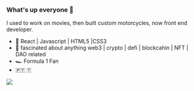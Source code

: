 ### What's up everyone 👋

I used to work on movies, then built custom motorcycles, now front end developer. 

- 🔧 React | Javascript | HTML5 |CSS3
- 💬 fascinated about anything web3 | crypto | defi | blockcahin | NFT | DAO related
- 🏎️ Formula 1 Fan
- 🇵🇹 🇹

[<img src="https://img.shields.io/badge/LinkedIn-0077B5?style=for-the-badge&logo=linkedin&logoColor=white"/>](https://www.linkedin.com/in/mpenajoia/)

<!--
**mpenajoia/mpenajoia** is a ✨ _special_ ✨ repository because its `README.md` (this file) appears on your GitHub profile.

Here are some ideas to get you started:

- 🔭 I’m currently working on ...
- 🌱 I’m currently learning ...
- 👯 I’m looking to collaborate on ...
- 🤔 I’m looking for help with ...
- 💬 Ask me about ...
- 📫 How to reach me: ...
- 😄 Pronouns: ...
- ⚡ Fun fact: ...
-->
